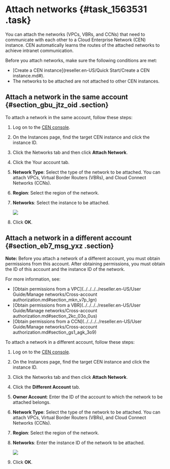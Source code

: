 # Attach networks {#task_1563531 .task}

You can attach the networks \(VPCs, VBRs, and CCNs\) that need to communicate with each other to a Cloud Enterprise Network \(CEN\) instance. CEN automatically learns the routes of the attached networks to achieve intranet communication.

Before you attach networks, make sure the following conditions are met:

-   [Create a CEN instance](reseller.en-US/Quick Start/Create a CEN instance.md#).
-   The networks to be attached are not attached to other CEN instances.

## Attach a network in the same account {#section_gbu_jtz_oid .section}

To attach a network in the same account, follow these steps:

1.  Log on to the [CEN console](https://partners-intl.console.aliyun.com/#/cbn).
2.  On the Instances page, find the target CEN instance and click the instance ID.
3.  Click the Networks tab and then click **Attach Network**.
4.  Click the Your account tab.
5.  **Network Type**: Select the type of the network to be attached. You can attach VPCs, Virtual Border Routers \(VBRs\), and Cloud Connect Networks \(CCNs\).
6.  **Region**: Select the region of the network.
7.  **Networks**: Select the instance to be attached. 

    ![](http://static-aliyun-doc.oss-cn-hangzhou.aliyuncs.com/assets/img/1240694/156654822454458_en-US.png)

8.  Click **OK**.

## Attach a network in a different account {#section_eb7_msg_yxz .section}

**Note:** Before you attach a network of a different account, you must obtain permissions from this account. After obtaining permissions, you must obtain the ID of this account and the instance ID of the network.

For more information, see:

-   [Obtain permissions from a VPC](../../../../reseller.en-US/User Guide/Manage networks/Cross-account authorization.md#section_mkn_v7p_lgn)
-   [Obtain permissions from a VBR](../../../../reseller.en-US/User Guide/Manage networks/Cross-account authorization.md#section_2kc_03o_0us)
-   [Obtain permissions from a CCN](../../../../reseller.en-US/User Guide/Manage networks/Cross-account authorization.md#section_gs1_agk_3o9)

To attach a network in a different account, follow these steps:

1.  Log on to the [CEN console](https://partners-intl.console.aliyun.com/#/cbn).
2.  On the Instances page, find the target CEN instance and click the instance ID.
3.  Click the Networks tab and then click **Attach Network**.
4.  Click the **Different Account** tab.
5.  **Owner Account**: Enter the ID of the account to which the network to be attached belongs.
6.  **Network Type**: Select the type of the network to be attached. You can attach VPCs, Virtual Border Routers \(VBRs\), and Cloud Connect Networks \(CCNs\).
7.  **Region**: Select the region of the network.
8.  **Networks**: Enter the instance ID of the network to be attached. 

    ![](http://static-aliyun-doc.oss-cn-hangzhou.aliyuncs.com/assets/img/1240694/156654822454474_en-US.png)

9.  Click **OK**.

